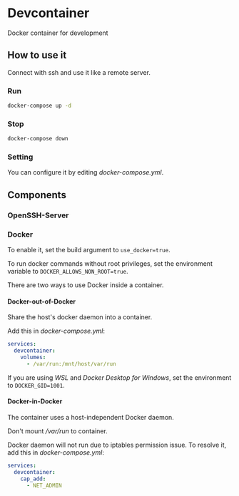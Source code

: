# Devcontainer

Docker container for development

## How to use it

Connect with ssh and use it like a remote server.

### Run

```sh
docker-compose up -d
```

### Stop

```sh
docker-compose down
```

### Setting

You can configure it by editing *docker-compose.yml*.

## Components

### OpenSSH-Server

### Docker

To enable it, set the build argument to `use_docker=true`.

To run docker commands without root privileges, set the environment variable to `DOCKER_ALLOWS_NON_ROOT=true`.

There are two ways to use Docker inside a container.

#### Docker-out-of-Docker

Share the host's docker daemon into a container.

Add this in *docker-compose.yml*:
```yml
services:
  devcontainer:
    volumes:
      - /var/run:/mnt/host/var/run
```

If you are using *WSL* and *Docker Desktop for Windows*, set the environment to `DOCKER_GID=1001`.

#### Docker-in-Docker

The container uses a host-independent Docker daemon.

Don't mount */var/run* to container. 

Docker daemon will not run due to iptables permission issue. To resolve it, add this in *docker-compose.yml*:
```yml
services:
  devcontainer:
    cap_add:
      - NET_ADMIN
```
